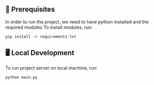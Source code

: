 ## 📖 Prerequisites

In order to run the project, we need to have python installed and the required modules
To install modules, run:

```shell
pip install -r requirements.txt
```

## 🖥️ Local Development

To run project server on local machine, run:

```shell
python main.py
```

